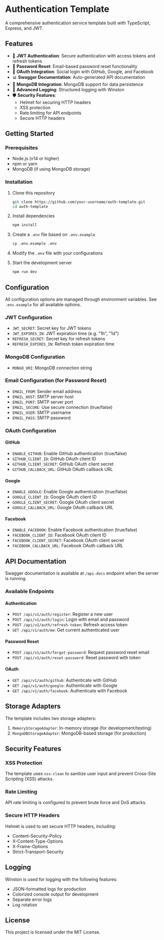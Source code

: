 # Authentication Template

A comprehensive authentication service template built with TypeScript, Express, and JWT.

## Features

- 🔑 **JWT Authentication**: Secure authentication with access tokens and refresh tokens
- 🔐 **Password Reset**: Email-based password reset functionality
- 🔄 **OAuth Integration**: Social login with GitHub, Google, and Facebook
- 📊 **Swagger Documentation**: Auto-generated API documentation
- 🧩 **MongoDB Integration**: MongoDB support for data persistence
- 📝 **Advanced Logging**: Structured logging with Winston
- 🛡️ **Security Features**:
  - Helmet for securing HTTP headers
  - XSS protection
  - Rate limiting for API endpoints
  - Secure HTTP headers

## Getting Started

### Prerequisites

- Node.js (v14 or higher)
- npm or yarn
- MongoDB (if using MongoDB storage)

### Installation

1. Clone this repository

   ```bash
   git clone https://github.com/your-username/auth-template.git
   cd auth-template
   ```

2. Install dependencies

   ```bash
   npm install
   ```

3. Create a `.env` file based on `.env.example`

   ```bash
   cp .env.example .env
   ```

4. Modify the `.env` file with your configurations

5. Start the development server

   ```bash
   npm run dev
   ```

## Configuration

All configuration options are managed through environment variables. See `.env.example` for all available options.

### JWT Configuration

- `JWT_SECRET`: Secret key for JWT tokens
- `JWT_EXPIRES_IN`: JWT expiration time (e.g. "1h", "1d")
- `REFRESH_SECRET`: Secret key for refresh tokens
- `REFRESH_EXPIRES_IN`: Refresh token expiration time

### MongoDB Configuration

- `MONGO_URI`: MongoDB connection string

### Email Configuration (for Password Reset)

- `EMAIL_FROM`: Sender email address
- `EMAIL_HOST`: SMTP server host
- `EMAIL_PORT`: SMTP server port
- `EMAIL_SECURE`: Use secure connection (true/false)
- `EMAIL_USER`: SMTP username
- `EMAIL_PASS`: SMTP password

### OAuth Configuration

#### GitHub

- `ENABLE_GITHUB`: Enable GitHub authentication (true/false)
- `GITHUB_CLIENT_ID`: GitHub OAuth client ID
- `GITHUB_CLIENT_SECRET`: GitHub OAuth client secret
- `GITHUB_CALLBACK_URL`: GitHub OAuth callback URL

#### Google

- `ENABLE_GOOGLE`: Enable Google authentication (true/false)
- `GOOGLE_CLIENT_ID`: Google OAuth client ID
- `GOOGLE_CLIENT_SECRET`: Google OAuth client secret
- `GOOGLE_CALLBACK_URL`: Google OAuth callback URL

#### Facebook

- `ENABLE_FACEBOOK`: Enable Facebook authentication (true/false)
- `FACEBOOK_CLIENT_ID`: Facebook OAuth client ID
- `FACEBOOK_CLIENT_SECRET`: Facebook OAuth client secret
- `FACEBOOK_CALLBACK_URL`: Facebook OAuth callback URL

## API Documentation

Swagger documentation is available at `/api-docs` endpoint when the server is running.

### Available Endpoints

#### Authentication

- `POST /api/v1/auth/register`: Register a new user
- `POST /api/v1/auth/login`: Login with email and password
- `POST /api/v1/auth/refresh-token`: Refresh access token
- `GET /api/v1/auth/me`: Get current authenticated user

#### Password Reset

- `POST /api/v1/auth/forgot-password`: Request password reset email
- `POST /api/v1/auth/reset-password`: Reset password with token

#### OAuth

- `GET /api/v1/auth/github`: Authenticate with GitHub
- `GET /api/v1/auth/google`: Authenticate with Google
- `GET /api/v1/auth/facebook`: Authenticate with Facebook

## Storage Adapters

The template includes two storage adapters:

1. `MemoryStorageAdapter`: In-memory storage (for development/testing)
2. `MongoDBStorageAdapter`: MongoDB-based storage (for production)

## Security Features

### XSS Protection

The template uses `xss-clean` to sanitize user input and prevent Cross-Site Scripting (XSS) attacks.

### Rate Limiting

API rate limiting is configured to prevent brute force and DoS attacks.

### Secure HTTP Headers

Helmet is used to set secure HTTP headers, including:
- Content-Security-Policy
- X-Content-Type-Options
- X-Frame-Options
- Strict-Transport-Security

## Logging

Winston is used for logging with the following features:
- JSON-formatted logs for production
- Colorized console output for development
- Separate error logs
- Log rotation

## License

This project is licensed under the MIT License.
